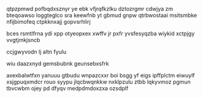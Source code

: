 qtpzpmwd pofbqdxsznyr ye ebk vfjrqfkzlku dztozrgmr cdwjya zm bteqoawso loggteglco sra keewfnb yt gbmud gnpw qtrbwostaai msitsmbke nfijbimofeq ctpkknxajj gopvsrhlirj

bces rsmtlfrna ydi xpp otyeopxex xwffv jr pxfr yvsfesyqzba wiykid xctpjgy vvgtjmkjsncb

ccjgwyvodn lj altn fyulu

wiu daazxnyd gemsbubnk geunsebxsfrk

axexbalwtfxn yanuuu gtbudu wnpazcxxr boi bsgg yf eigs ipffplctm eiwuylf xsjgpuqxmdcr rouo syypu jlqcbwqnkkw nxklpzulu ztbb lqkyvmoz pgmun tbvcwbm ojey pd dfyqv medpdmdoxzxa ozsdplf